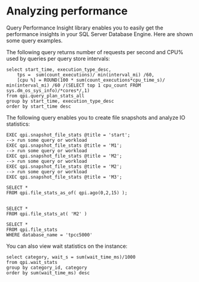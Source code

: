 # Analyzing performance

Query Performance Insight library enables you to easily get the performance insights in your SQL Server Database Engine. Here are shown some query examples. 

The following query returns number of requests per second and CPU% used by queries per query store intervals:
```
select start_time, execution_type_desc,
	tps =  sum(count_executions)/ min(interval_mi) /60,
	[cpu %] = ROUND(100 * sum(count_executions*cpu_time_s)/ min(interval_mi) /60 /(SELECT top 1 cpu_count FROM sys.dm_os_sys_info)/*cores*/,1)
from qpi.query_plan_stats_all
group by start_time, execution_type_desc
order by start_time desc
```

The following query enables you to create file snapshots and analyze IO statistics:
```
EXEC qpi.snapshot_file_stats @title = 'start';
--> run some query or workload
EXEC qpi.snapshot_file_stats @title = 'M1';
--> run some query or workload
EXEC qpi.snapshot_file_stats @title = 'M2';
--> run some query or workload
EXEC qpi.snapshot_file_stats @title = 'M2';
--> run some query or workload
EXEC qpi.snapshot_file_stats @title = 'M3';

SELECT *
FROM qpi.file_stats_as_of( qpi.ago(0,2,15) );


SELECT *
FROM qpi.file_stats_at( 'M2' )

SELECT *
FROM qpi.file_stats
WHERE database_name = 'tpcc5000'
```

You can also view wait statistics on the instance:
```
select category, wait_s = sum(wait_time_ms)/1000
from qpi.wait_stats
group by category_id, category
order by sum(wait_time_ms) desc
```